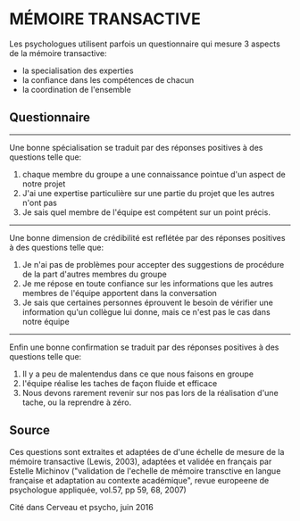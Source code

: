 # MÉMOIRE TRANSACTIVE

Les psychologues utilisent parfois un questionnaire qui mesure 3 aspects de la mémoire transactive:
- la specialisation des experties
- la confiance dans les compétences de chacun
- la coordination de l'ensemble

## Questionnaire

------

Une bonne spécialisation se traduit par des réponses positives à des questions telle que:
 1. chaque membre du groupe a une connaissance pointue d'un aspect de notre projet
 2. J'ai une expertise particulière sur une partie du projet que les autres n'ont pas
 3. Je sais quel membre de l'équipe est compétent sur un point précis.

------

Une bonne dimension de crédibilité est reflétée par des réponses positives à des questions telle que:
 1. Je n'ai pas de problèmes pour accepter des suggestions de procédure de la part d'autres membres du groupe
 2. Je me répose en toute confiance sur les informations que les autres membres de l'équipe apportent dans la conversation
 3. Je sais que certaines personnes éprouvent le besoin de vérifier une information qu'un collègue lui donne, mais ce n'est pas le cas dans notre équipe

------

Enfin une bonne confirmation se traduit par des réponses positives à des questions telle que:

 1. Il y a peu de malentendus dans ce que nous faisons en groupe
 2. l'équipe réalise les taches de façon fluide et efficace
 3. Nous devons rarement revenir sur nos pas lors de la réalisation d'une tache, ou la reprendre à zéro.


## Source 
Ces questions sont extraites et adaptées de  d'une échelle de mesure de la mémoire transactive (Lewis, 2003), adaptées et validée en français par Estelle Michinov ("validation de l'echelle de mémoire transctive en langue française et adaptation au contexte académique", revue europeene de psychologue appliquée, vol.57, pp 59, 68, 2007)

Cité dans Cerveau et psycho, juin 2016
